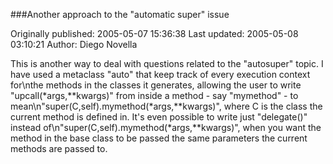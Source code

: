 ###Another approach to the "automatic super" issue

Originally published: 2005-05-07 15:36:38
Last updated: 2005-05-08 03:10:21
Author: Diego Novella

This is another way to deal with questions related to the "autosuper" topic. I have used a metaclass "auto" that keep track of every execution context for\nthe methods in the classes it generates, allowing the user to write "upcall(*args,**kwargs)" from inside a method - say "mymethod" - to mean\n"super(C,self).mymethod(*args,**kwargs)", where C is the class the current method is defined in. It's even possible to write just "delegate()" instead of\n"super(C,self).mymethod(*args,**kwargs)", when you want the method in the base class to be passed the same parameters the current methods are passed to.